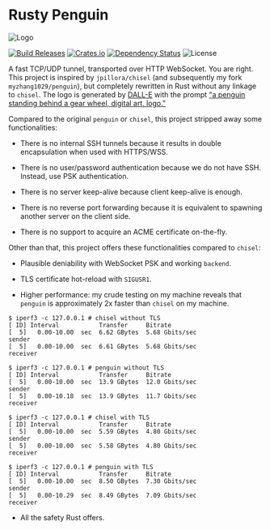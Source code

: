 # Rusty Penguin
![Logo](https://raw.githubusercontent.com/myzhang1029/penguin-rs/main/logo.png)

[![Build Releases](https://github.com/myzhang1029/penguin-rs/actions/workflows/releases.yml/badge.svg)](https://github.com/myzhang1029/penguin-rs/actions/workflows/releases.yml)
[![Crates.io](https://img.shields.io/crates/v/rusty-penguin.svg)](https://crates.io/crates/rusty-penguin)
[![Dependency Status](https://deps.rs/repo/github/myzhang1029/penguin-rs/status.svg)](https://deps.rs/repo/github/myzhang1029/penguin-rs)
![License](https://img.shields.io/crates/l/rusty-penguin.svg)

A fast TCP/UDP tunnel, transported over HTTP WebSocket.
You are right. This project is inspired by `jpillora/chisel` (and subsequently
my fork `myzhang1029/penguin`), but completely rewritten in Rust without any
linkage to `chisel`. The logo is generated by [DALL-E](https://labs.openai.com)
with the prompt ["a penguin standing behind a gear wheel, digital art, logo."](
  https://labs.openai.com/s/Et1VIeCBREIRHhF7MU9NoZL6
)

Compared to the original `penguin` or `chisel`, this project stripped away
some functionalities:

- There is no internal SSH tunnels because it results in double encapsulation
  when used with HTTPS/WSS.

- There is no user/password authentication because we do not have SSH. Instead,
  use PSK authentication.

- There is no server keep-alive because client keep-alive is enough.

- There is no reverse port forwarding because it is equivalent to spawning
  another server on the client side.

- There is no support to acquire an ACME certificate on-the-fly.

Other than that, this project offers these functionalities compared to
`chisel`:

- Plausible deniability with WebSocket PSK and working `backend`.

- TLS certificate hot-reload with `SIGUSR1`.

- Higher performance: my crude testing on my machine reveals that `penguin` is
  approximately 2x faster than `chisel` on my machine.
```
$ iperf3 -c 127.0.0.1 # chisel without TLS
[ ID] Interval           Transfer     Bitrate
[  5]   0.00-10.00  sec  6.62 GBytes  5.68 Gbits/sec                  sender
[  5]   0.00-10.00  sec  6.61 GBytes  5.68 Gbits/sec                  receiver

$ iperf3 -c 127.0.0.1 # penguin without TLS
[ ID] Interval           Transfer     Bitrate
[  5]   0.00-10.00  sec  13.9 GBytes  12.0 Gbits/sec                  sender
[  5]   0.00-10.18  sec  13.9 GBytes  11.7 Gbits/sec                  receiver

$ iperf3 -c 127.0.0.1 # chisel with TLS
[ ID] Interval           Transfer     Bitrate
[  5]   0.00-10.00  sec  5.59 GBytes  4.80 Gbits/sec                  sender
[  5]   0.00-10.00  sec  5.58 GBytes  4.80 Gbits/sec                  receiver

$ iperf3 -c 127.0.0.1 # penguin with TLS
[ ID] Interval           Transfer     Bitrate
[  5]   0.00-10.00  sec  8.50 GBytes  7.30 Gbits/sec                  sender
[  5]   0.00-10.29  sec  8.49 GBytes  7.09 Gbits/sec                  receiver
```

- All the safety Rust offers.